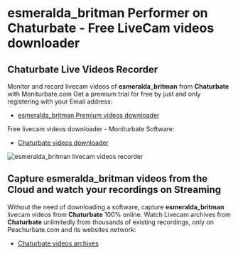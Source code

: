 # esmeralda_britman Performer on Chaturbate - Free LiveCam videos downloader

## Chaturbate Live Videos Recorder

Monitor and record livecam videos of **esmeralda_britman** from **Chaturbate** with Moniturbate.com
Get a premium trial for free by just and only registering with your Email address:
* [esmeralda_britman Premium videos downloader](https://moniturbate.com/request-demo-licence-key.html)

Free livecam videos downloader - Moniturbate Software:
* [Chaturbate videos downloader](https://moniturbate.com/moniturbate-download-software.html)

![esmeralda_britman livecam videos recorder](https://peachurnet.com/templates/moniturbate-software.png)


## Capture esmeralda_britman videos from the Cloud and watch your recordings on Streaming

Without the need of downloading a software, capture **esmeralda_britman** livecam videos from **Chaturbate** 100% online.
Watch Livecam archives from **Chaturbate** unlimitedly from thousands of existing recordings, only on Peachurbate.com and its websites network:
* [Chaturbate videos archives](https://peachurnet.com/)